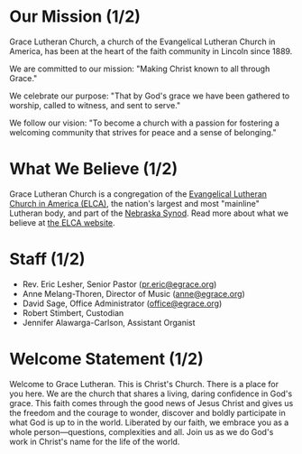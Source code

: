 # Our Mission (1/2)

Grace Lutheran Church, a church of the Evangelical Lutheran Church in America,
has been at the heart of the faith community in Lincoln since&nbsp;1889.  

We are committed to our mission: "Making Christ known to all through Grace."

We celebrate our purpose: "That by God's grace we have been gathered to worship, called to witness, and sent to serve."

We follow our vision: "To become a church with a passion for fostering a welcoming community that strives for peace and a sense of belonging." 

# What We Believe (1/2)

Grace Lutheran Church is a congregation of the [Evangelical Lutheran Church in
America (ELCA)](http://elca.org/), the nation's largest and most "mainline"
Lutheran body, and part of the [Nebraska Synod](http://nebraskasynod.org/).
Read more about what we believe at [the ELCA
website](http://www.elca.org/Faith/ELCA-Teaching).

# Staff (1/2)

* Rev.&nbsp;Eric Lesher, Senior Pastor
  ([pr.eric@egrace.org](mailto:pr.eric@egrace.org))
* Anne Melang-Thoren, Director of Music
  ([anne@egrace.org](mailto:anne@egrace.org))
* David Sage, Office Administrator
  ([office@egrace.org](mailto:office@egrace.org))
* Robert Stimbert, Custodian
* Jennifer Alawarga-Carlson, Assistant Organist

# Welcome Statement (1/2)

Welcome to Grace Lutheran.  This is Christ's Church.  There is a place for you
here.  We are the church that shares a living, daring confidence in God's grace.
This faith comes through the good news of Jesus Christ and gives us the freedom
and the courage to wonder, discover and boldly participate in what God is up to
in the world.  Liberated by our faith, we embrace you as a whole
person—questions, complexities and all. Join us as we do God's work in Christ's
name for the life of the world.

